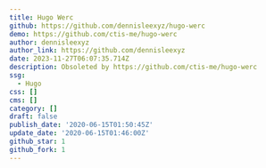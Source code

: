 ```yaml
---
title: Hugo Werc
github: https://github.com/dennisleexyz/hugo-werc
demo: https://github.com/ctis-me/hugo-werc
author: dennisleexyz
author_link: https://github.com/dennisleexyz
date: 2023-11-27T06:07:35.714Z
description: Obsoleted by https://github.com/ctis-me/hugo-werc
ssg:
  - Hugo
css: []
cms: []
category: []
draft: false
publish_date: '2020-06-15T01:50:45Z'
update_date: '2020-06-15T01:46:00Z'
github_star: 1
github_fork: 1
---
```

